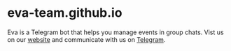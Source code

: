 # eva-team.github.io

Eva is a Telegram bot that helps you manage events in group chats. Vist us on our [website](https://eva-team.github.io) and communicate with us on [Telegram](https://telegram.me/evateam).



